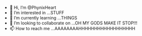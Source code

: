 - 👋 Hi, I’m @PhynixHeart
- 👀 I’m interested in ...STUFF
- 🌱 I’m currently learning ...THINGS
- 💞️ I’m looking to collaborate on ...OH MY GODS MAKE IT STOP!!!
- 📫 How to reach me ...AAAAAAAAHHHHHHHHHHHHHHHHHH

<!---
PhynixHeart/PhynixHeart is a ✨ special ✨ repository because its `README.md` (this file) appears on your GitHub profile.
You can click the Preview link to take a look at your changes.
--->
